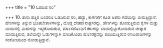 +++
title = "10 ಓಡದಿಹ ನರಿ"

+++
10. ತಾನು ಹತ್ತಿರ ಬಂದರೂ ಓಡದಿರುವ ನರಿ, ಹದ್ದು, ಕಾಗೆಗಳಿಗೆ ಕೂಡ ಆತನು ಗದೆಯನ್ನು ಬೀಸುತ್ತಿದ್ದಾನೆ. ಹೆಣಗಳನ್ನು ತಿನ್ನುವ ಭೂತಬೇತಾಳಗಳನ್ನು, ದೊಡ್ಡ ದೇಹದ ರಾಕ್ಷಸರನ್ನು, ಹೆಣಗಳನ್ನು ತೋಡುತ್ತಿರುವ ಕೈಗಳ ಮತ್ತು ಬಾಯಿನಲ್ಲಿ ಮಿದುಳನ್ನು ಇಟ್ಟಿಕೊಂಡಿರುವ, ಮಾಂಸದೊಂದಿಗೆ ಕರುಳನ್ನು ಬಾಯಲ್ಲಿಟ್ಟುಕೊಂಡಿರುವ ಚೀತ್ಕಾರ ಮಾಡುತ್ತಿರುವ, ತಲೆಯನ್ನೇ ಓಡುಗಳನ್ನಾಗಿ ಮಾಡಿಕೊಂಡು ಹೊಸರಕ್ತವನ್ನು ಕುಡಿಯುತ್ತಿರುವ ರಣಪಿಶಾಚಿಗಳನ್ನು ಸಂಕೋಚದಿಂದ ನೋಡುತ್ತಿದ್ದಾನೆ.